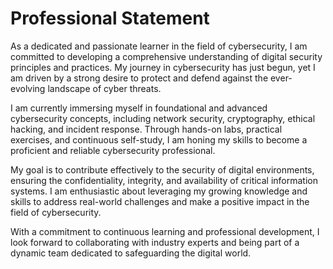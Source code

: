 # Professional Statement

As a dedicated and passionate learner in the field of cybersecurity, I am committed to developing a comprehensive understanding of digital security principles and practices. My journey in cybersecurity has just begun, yet I am driven by a strong desire to protect and defend against the ever-evolving landscape of cyber threats.

I am currently immersing myself in foundational and advanced cybersecurity concepts, including network security, cryptography, ethical hacking, and incident response. Through hands-on labs, practical exercises, and continuous self-study, I am honing my skills to become a proficient and reliable cybersecurity professional.

My goal is to contribute effectively to the security of digital environments, ensuring the confidentiality, integrity, and availability of critical information systems. I am enthusiastic about leveraging my growing knowledge and skills to address real-world challenges and make a positive impact in the field of cybersecurity.

With a commitment to continuous learning and professional development, I look forward to collaborating with industry experts and being part of a dynamic team dedicated to safeguarding the digital world.

